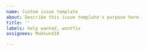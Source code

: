 ```yaml
---
name: Custom issue template
about: Describe this issue template's purpose here.
title: ''
labels: help wanted, wontfix
assignees: Mukkund10

---
```



